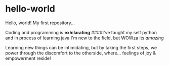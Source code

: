 # hello-world
Hello, world! My first repository...

Coding and programming is **exhilarating**
####I've taught my self python and in process of learning java 
I'm new to the field, but WOWza its _amazing_

Learning new things can be intimidating, 
  but by taking the first steps, we power through the discomfort
  to the otherside, where...
    feelings of joy & empowerment reside!
     
    
